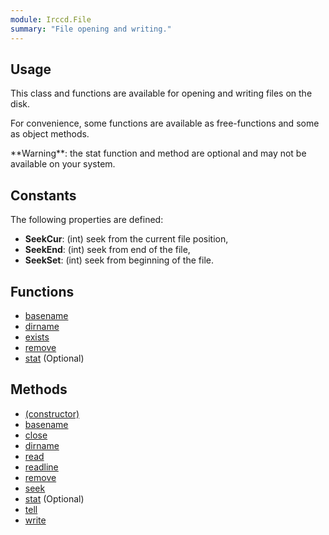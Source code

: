 ```yaml
---
module: Irccd.File
summary: "File opening and writing."
---
```


## Usage

This class and functions are available for opening and writing files on the disk.

For convenience, some functions are available as free-functions and some as object methods.

<div class="alert alert-warning" role="alert">
**Warning**: the stat function and method are optional and may not be available on your system.
</div>

## Constants

The following properties are defined:

- **SeekCur**: (int) seek from the current file position,
- **SeekEnd**: (int) seek from end of the file,
- **SeekSet**: (int) seek from beginning of the file.

## Functions

- [basename](function/basename.html)
- [dirname](function/dirname.html)
- [exists](function/exists.html)
- [remove](function/remove.html)
- [stat](function/stat.html) (Optional)

## Methods

- [(constructor)](method/constructor.html)
- [basename](method/basename.html)
- [close](method/close.html)
- [dirname](method/dirname.html)
- [read](method/read.html)
- [readline](method/readline.html)
- [remove](method/remove.html)
- [seek](method/seek.html)
- [stat](method/stat.html) (Optional)
- [tell](method/tell.html)
- [write](method/write.html)
